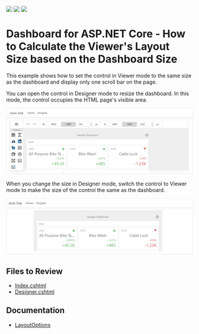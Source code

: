 <!-- default badges list -->
![](https://img.shields.io/endpoint?url=https://codecentral.devexpress.com/api/v1/VersionRange/421083901/23.1.4%2B)
[![](https://img.shields.io/badge/Open_in_DevExpress_Support_Center-FF7200?style=flat-square&logo=DevExpress&logoColor=white)](https://supportcenter.devexpress.com/ticket/details/T1039232)
[![](https://img.shields.io/badge/📖_How_to_use_DevExpress_Examples-e9f6fc?style=flat-square)](https://docs.devexpress.com/GeneralInformation/403183)
<!-- default badges end -->
# Dashboard for ASP.NET Core - How to Calculate the Viewer's Layout Size based on the Dashboard Size

This example shows how to set the control in Viewer mode to the same size as the dashboard and display only one scroll bar on the page. 

You can open the control in Designer mode to resize the dashboard. In this mode, the control occupies the HTML page's visible area.

![](img/designer.png)

When you change the size in Designer mode, switch the control to Viewer mode to make the size of the control the same as the dashboard.

![](img/viewer.png)

## Files to Review

- [Index.cshtml](./CS/AspNetCoreDashboardControlAutoSize/Pages/Index.cshtml)
- [Designer.cshtml](./CS/AspNetCoreDashboardControlAutoSize/Pages/Designer.cshtml)

## Documentation

- [LayoutOptions](https://docs.devexpress.com/Dashboard/js-DevExpress.Dashboard.Model.LayoutOptions?v=21.2)
